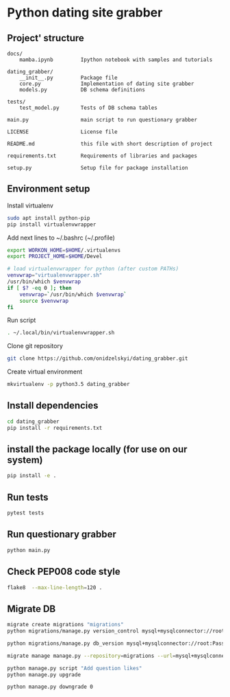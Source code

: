 Python dating site grabber
==========================

## Project' structure ##
```
docs/
    mamba.ipynb         Ipython notebook with samples and tutorials

dating_grabber/
    __init__.py         Package file
    core.py             Implementation of dating site grabber
    models.py           DB schema definitions

tests/
    test_model.py       Tests of DB schema tables

main.py                 main script to run questionary grabber

LICENSE                 License file

README.md               this file with short description of project

requirements.txt        Requirements of libraries and packages

setup.py                Setup file for package installation
```

## Environment setup ##

Install virtualenv

```bash
sudo apt install python-pip
pip install virtualenvwrapper
```

Add next lines to ~/.bashrc (~/.profile)

```bash
export WORKON_HOME=$HOME/.virtualenvs
export PROJECT_HOME=$HOME/Devel

# load virtualenvwrapper for python (after custom PATHs)
venvwrap="virtualenvwrapper.sh"
/usr/bin/which $venvwrap
if [ $? -eq 0 ]; then
    venvwrap=`/usr/bin/which $venvwrap`
    source $venvwrap
fi
```

Run script

```bash
. ~/.local/bin/virtualenvwrapper.sh
```

Clone git repository

```bash
git clone https://github.com/onidzelskyi/dating_grabber.git
```

Create virtual environment

```bash
mkvirtualenv -p python3.5 dating_grabber
```

## Install dependencies ##

```bash
cd dating_grabber
pip install -r requirements.txt
```

## install the package locally (for use on our system) ##

```bash
pip install -e .
```

## Run tests ##

```bash
pytest tests
```

## Run questionary grabber ##

```bash
python main.py
```

## Check PEP008 code style ##

```bash
flake8  --max-line-length=120 .
```

## Migrate DB ##

```bash
migrate create migrations "migrations"
python migrations/manage.py version_control mysql+mysqlconnector://root:Pass1234@localhost/mamba?charset=utf8mb4 migrations

python migrations/manage.py db_version mysql+mysqlconnector://root:Pass1234@localhost/mamba?charset=utf8mb4 migrations

migrate manage manage.py --repository=migrations --url=mysql+mysqlconnector://root:Pass1234@localhost/mamba?charset=utf8mb4

python manage.py script "Add question likes"
python manage.py upgrade

python manage.py downgrade 0
```